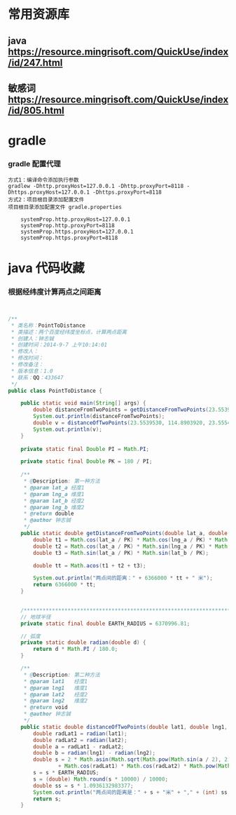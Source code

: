 # 常用资源库

## java https://resource.mingrisoft.com/QuickUse/index/id/247.html
## 敏感词 https://resource.mingrisoft.com/QuickUse/index/id/805.html

# gradle 


### gradle 配置代理

    方式1：编译命令添加执行参数
    gradlew -Dhttp.proxyHost=127.0.0.1 -Dhttp.proxyPort=8118 -Dhttps.proxyHost=127.0.0.1 -Dhttps.proxyPort=8118
    方式2：项目根目录添加配置文件
    项目根目录添加配置文件 gradle.properties
```properties
    systemProp.http.proxyHost=127.0.0.1
    systemProp.http.proxyPort=8118
    systemProp.https.proxyHost=127.0.0.1
    systemProp.https.proxyPort=8118
```



# java 代码收藏


### 根据经纬度计算两点之间距离

```java


/**
 * 类名称：PointToDistance    
 * 类描述：两个百度经纬度坐标点，计算两点距离
 * 创建人：钟志铖    
 * 创建时间：2014-9-7 上午10:14:01    
 * 修改人：
 * 修改时间：
 * 修改备注：    
 * 版本信息：1.0  
 * 联系：QQ：433647
 */
public class PointToDistance {

	public static void main(String[] args) {
		double distanceFromTwoPoints = getDistanceFromTwoPoints(23.5539530, 114.8903920, 23.5554550, 114.8868890);
		System.out.println(distanceFromTwoPoints);
		double v = distanceOfTwoPoints(23.5539530, 114.8903920, 23.5554550, 114.8868890);
		System.out.println(v);
	}
	
	private static final Double PI = Math.PI;

	private static final Double PK = 180 / PI;
	
	/**
	 * @Description: 第一种方法
	 * @param lat_a 经度1
	 * @param lng_a 维度1
	 * @param lat_b 经度2
	 * @param lng_b 维度2
	 * @return double
	 * @author 钟志铖
	 */
	public static double getDistanceFromTwoPoints(double lat_a, double lng_a, double lat_b, double lng_b) {
		double t1 = Math.cos(lat_a / PK) * Math.cos(lng_a / PK) * Math.cos(lat_b / PK) * Math.cos(lng_b / PK);
		double t2 = Math.cos(lat_a / PK) * Math.sin(lng_a / PK) * Math.cos(lat_b / PK) * Math.sin(lng_b / PK);
		double t3 = Math.sin(lat_a / PK) * Math.sin(lat_b / PK);

		double tt = Math.acos(t1 + t2 + t3);

		System.out.println("两点间的距离：" + 6366000 * tt + " 米");
		return 6366000 * tt;
	}

	
	/********************************************************************************************************/
	// 地球半径
	private static final double EARTH_RADIUS = 6370996.81;

	// 弧度
	private static double radian(double d) {
		return d * Math.PI / 180.0;
	}

	/**
	 * @Description: 第二种方法
	 * @param lat1   经度1
	 * @param lng1 	 维度1
	 * @param lat2 	 经度2
	 * @param lng2   维度2
	 * @return void
	 * @author 钟志铖
	 */
	public static double distanceOfTwoPoints(double lat1, double lng1, double lat2, double lng2) {
		double radLat1 = radian(lat1);
		double radLat2 = radian(lat2);
		double a = radLat1 - radLat2;
		double b = radian(lng1) - radian(lng2);
		double s = 2 * Math.asin(Math.sqrt(Math.pow(Math.sin(a / 2), 2)
				+ Math.cos(radLat1) * Math.cos(radLat2) * Math.pow(Math.sin(b / 2), 2)));
		s = s * EARTH_RADIUS;
		s = (double) Math.round(s * 10000) / 10000;
		double ss = s * 1.0936132983377;
		System.out.println("两点间的距离是：" + s + "米" + "," + (int) ss + "码");
		return s;
	}

```
